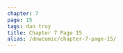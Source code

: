 ```yaml
---
chapter: 7
page: 15
tags: dan troy
title: Chapter 7 Page 15
alias: /dnwcomic/chapter-7-page-15/
---
```

